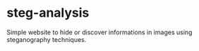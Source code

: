 # steg-analysis
Simple website to hide or discover informations in images using steganography techniques.
